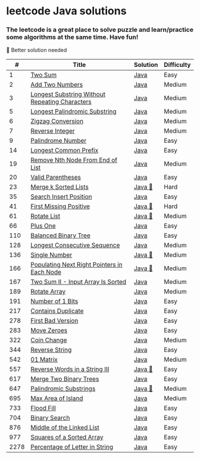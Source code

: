 # leetcode Java solutions 

###  The leetcode is a great place to solve puzzle and learn/practice some algorithms at the same time. Have fun!



:see_no_evil: Better solution needed

| #    | Title                                                                                                                           | Solution                                                        | Difficulty |
|------|---------------------------------------------------------------------------------------------------------------------------------|-----------------------------------------------------------------|------------|
| 1    | [Two Sum](https://leetcode.com/problems/two-sum/)                                                                               | [Java](./src/two-sum.java)                                      | Easy       |
| 2    | [Add Two Numbers](https://leetcode.com/problems/add-two-numbers/)                                                               | [Java](./src/add-two-numbers.java)                              | Medium     |
| 3    | [Longest Substring Without Repeating Characters](https://leetcode.com/problems/longest-substring-without-repeating-characters/) | [Java](./src/longest-sub-without-rep-char.java)                 | Medium     |
| 5    | [Longest Palindromic Substring](https://leetcode.com/problems/longest-palindromic-substring/)                                   | [Java](./src/Longest-Palindromic-Substring.java)                | Medium     |
| 6    | [Zigzag Conversion](https://leetcode.com/problems/zigzag-conversion/)                                                           | [Java](./src/Zigzag-Conversion.java)                            | Medium     |
| 7    | [Reverse Integer](https://leetcode.com/problems/reverse-integer/)                                                               | [Java](./src/Reverse-Integer.java)                              | Medium     |
| 9    | [Palindrome Number](https://leetcode.com/problems/palindrome-number/)                                                           | [Java](./src/palindrome-number.java)                            | Easy       |
| 14   | [Longest Common Prefix](https://leetcode.com/problems/longest-common-prefix/)                                                   | [Java](./src/longest-common-prefix.java)                        | Easy       |
| 19   | [Remove Nth Node From End of List](https://leetcode.com/problems/remove-nth-node-from-end-of-list/)                             | [Java](./src/remove-nth-node-from-end-of-list.java)             | Medium     |
| 20   | [Valid Parentheses](https://leetcode.com/problems/valid-parentheses/)                                                           | [Java](./src/valid-parentheses.java)                            | Easy       |
| 23   | [ Merge k Sorted Lists](https://leetcode.com/problems/merge-k-sorted-lists/)                                                    | [Java :see_no_evil:](./src/merge-k-sorted-lists.java)           | Hard       |
| 35   | [Search Insert Position](https://leetcode.com/problems/search-insert-position/)                                                 | [Java](./src/search-insert-position.java)                       | Easy       |
| 41   | [First Missing Positive](https://leetcode.com/problems/first-missing-positive/)                                                 | [Java :see_no_evil:](./src/first-missing-positive.java)         | Hard       |
| 61   | [Rotate List](https://leetcode.com/problems/rotate-list/)                                                                       | [Java :see_no_evil:](./src/rotate-list.java)                    | Medium     |
| 66   | [Plus One](https://leetcode.com/problems/plus-one/)                                                                             | [Java](./src/plus-one.java)                                     | Easy       |
| 110  | [Balanced Binary Tree](https://leetcode.com/problems/balanced-binary-tree/)                                                     | [Java](./src/balanced-binary-tree.java)                                     | Easy       |
| 128  | [Longest Consecutive Sequence](https://leetcode.com/problems/longest-consecutive-sequence/)                                     | [Java](./src/longest-consecutive-sequence.java)                 | Medium     |
| 136  | [Single Number](https://leetcode.com/problems/single-number/)                                                                   | [Java :see_no_evil:](./src/single-number.java)                  | Medium     |
| 166  | [Populating Next Right Pointers in Each Node](https://leetcode.com/problems/populating-next-right-pointers-in-each-node/)       | [Java :see_no_evil:](./src/populating-next-right-pointers-in-each-node.java) | Medium     |
| 167  | [Two Sum II - Input Array Is Sorted](https://leetcode.com/problems/two-sum-ii-input-array-is-sorted/)                           | [Java](./src/two-sum-ii-input-array-is-sorted.java)             | Medium     |
| 189  | [Rotate Array](https://leetcode.com/problems/rotate-array/)                                                                     | [Java](./src/rotate-array.java)                                 | Medium     |
| 191  | [Number of 1 Bits](https://leetcode.com/problems/number-of-1-bits/)                                                             | [Java](./src/number-of-1-bits.java)                                 | Easy       |
| 217  | [Contains Duplicate](https://leetcode.com/problems/contains-duplicate/)                                                         | [Java](./src/contains-duplicate.java)                           | Easy       |
| 278  | [First Bad Version](https://leetcode.com/problems/first-bad-version/)                                                           | [Java](./src/first-bad-version.java)                            | Easy       |
| 283  | [Move Zeroes](https://leetcode.com/problems/move-zeroes/)                                                                       | [Java](./src/move-zeroes.java)                                  | Easy       |
| 322  | [Coin Change](https://leetcode.com/problems/coin-change/)                                                                       | [Java](./src/coin-change.java)                                  | Medium     |
| 344  | [Reverse String](https://leetcode.com/problems/reverse-string/)                                                                 | [Java](./src/reverse-string.java)                               | Easy       |
| 542  | [01 Matrix](https://leetcode.com/problems/01-matrix/)                                                                     | [Java](./src/01-matrix.java)                               | Medium     |
| 557  | [Reverse Words in a String III](https://leetcode.com/problems/reverse-words-in-a-string-iii/)                                   | [Java :see_no_evil:](./src/reverse-words-in-a-string-iii.java)  | Easy       |
| 617  | [Merge Two Binary Trees](https://leetcode.com/problems/merge-two-binary-trees/)                                                 | [Java](./src/merge-two-binary-trees.java)                       | Easy       |
| 647  | [Palindromic Substrings](https://leetcode.com/problems/palindromic-substrings/)                                                 | [Java :see_no_evil:](./src/palindromic-substrings.java)         | Medium     |
| 695  | [Max Area of Island](https://leetcode.com/problems/max-area-of-island/)                                                         | [Java](./src/max-area-of-island.java)                           | Medium     |
| 733  | [Flood Fill](https://leetcode.com/problems/flood-fill/)                                                                         | [Java](./src/flood-fill.java)                                   | Easy       |
| 704  | [Binary Search](https://leetcode.com/problems/binary-search/)                                                                   | [Java](./src/binary-search.java)                                | Easy       |
| 876  | [Middle of the Linked List](https://leetcode.com/problems/middle-of-the-linked-list/)                                           | [Java](./src/middle-of-the-linked-list.java)                    | Easy       |
| 977  | [Squares of a Sorted Array](https://leetcode.com/problems/squares-of-a-sorted-array/)                                           | [Java](./src/squares-of-a-sorted-array.java)                    | Easy       |
| 2278 | [Percentage of Letter in String](https://leetcode.com/problems/percentage-of-letter-in-string/)                                 | [Java](./src/percentage-of-letter-in-string.java)               | Easy       |